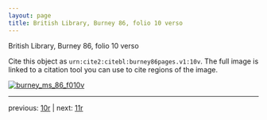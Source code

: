 ```yaml
---
layout: page
title: British Library, Burney 86, folio 10 verso
---
```


British Library, Burney 86, folio 10 verso

Cite this object as `urn:cite2:citebl:burney86pages.v1:10v`.  The full image is linked to a citation tool you can use to cite regions of the image.

[![burney_ms_86_f010v](http://www.homermultitext.org/iipsrv?IIIF=/project/homer/pyramidal/deepzoom/citebl/burney86imgs/v1/burney_ms_86_f010v.tif/full/800,/0/default.jpg)](http://www.homermultitext.org/ict2/?urn=urn:cite2:citebl:burney86imgs.v1:burney_ms_86_f010v) 

---

previous:  [10r](../10r/) | next: [11r](../11r/)
